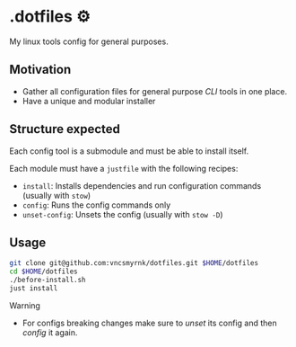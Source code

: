 # .dotfiles ⚙️

My linux tools config for general purposes.

## Motivation

- Gather all configuration files for general purpose _CLI_ tools in one place.
- Have a unique and modular installer

## Structure expected

Each config tool is a submodule and must be able to install itself.

Each module must have a `justfile` with the following recipes:

- `install`: Installs dependencies and run configuration commands (usually with `stow`)
- `config`: Runs the config commands only
- `unset-config`: Unsets the config (usually with `stow -D`)

## Usage

```bash
git clone git@github.com:vncsmyrnk/dotfiles.git $HOME/dotfiles
cd $HOME/dotfiles
./before-install.sh
just install
```

> [!WARNING]
> - For configs breaking changes make sure to _unset_ its config and then _config_ it again.
